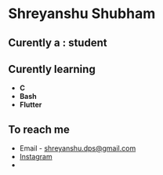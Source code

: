 # Shreyanshu Shubham
## Curently a : **student**
## Curently learning 
  * **C**
  * **Bash**
  * **Flutter**
## To reach me
  * Email - shreyanshu.dps@gmail.com
  * [Instagram](https://www.instagram.com/2_insignificant/)
  * 
<!--
**arcadesArena/arcadesArena** is a ✨ _special_ ✨ repository because its `README.md` (this file) appears on your GitHub profile.

Here are some ideas to get you started:

- 🔭 I’m currently working on ...
- 🌱 I’m currently learning ...
- 👯 I’m looking to collaborate on ...
- 🤔 I’m looking for help with ...
- 💬 Ask me about ...
- 📫 How to reach me: ...
- 😄 Pronouns: ...
- ⚡ Fun fact: ...
-->
